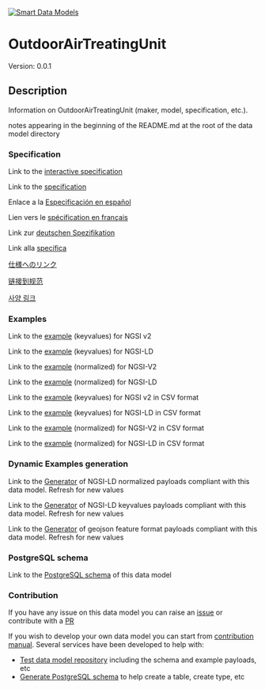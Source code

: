 [![Smart Data Models](https://smartdatamodels.org/wp-content/uploads/2022/01/SmartDataModels_logo.png "Logo")](https://smartdatamodels.org)
# OutdoorAirTreatingUnit
Version: 0.0.1

## Description 

Information on OutdoorAirTreatingUnit (maker, model, specification, etc.).

notes appearing in the beginning of the README.md at the root of the data model directory
### Specification

Link to the [interactive specification](https://swagger.lab.fiware.org/?url=https://smart-data-models.github.io/dataModel.ZEB/OutdoorAirTreatingUnit/swagger.yaml)

Link to the [specification](https://github.com/smart-data-models/dataModel.ZEB/blob/master/OutdoorAirTreatingUnit/doc/spec.md)

Enlace a la [Especificación en español](https://github.com/smart-data-models/dataModel.ZEB/blob/master/OutdoorAirTreatingUnit/doc/spec_ES.md)

Lien vers le [spécification en français](https://github.com/smart-data-models/dataModel.ZEB/blob/master/OutdoorAirTreatingUnit/doc/spec_FR.md)

Link zur [deutschen Spezifikation](https://github.com/smart-data-models/dataModel.ZEB/blob/master/OutdoorAirTreatingUnit/doc/spec_DE.md)

Link alla [specifica](https://github.com/smart-data-models/dataModel.ZEB/blob/master/OutdoorAirTreatingUnit/doc/spec_IT.md)

[仕様へのリンク](https://github.com/smart-data-models/dataModel.ZEB/blob/master/OutdoorAirTreatingUnit/doc/spec_JA.md)

[链接到规范](https://github.com/smart-data-models/dataModel.ZEB/blob/master/OutdoorAirTreatingUnit/doc/spec_ZH.md)

[사양 링크](https://github.com/smart-data-models/dataModel.ZEB/blob/master/OutdoorAirTreatingUnit/doc/spec_KO.md)
### Examples

Link to the [example](https://smart-data-models.github.io/dataModel.ZEB/OutdoorAirTreatingUnit/examples/example.json) (keyvalues) for NGSI v2

Link to the [example](https://smart-data-models.github.io/dataModel.ZEB/OutdoorAirTreatingUnit/examples/example.jsonld) (keyvalues) for NGSI-LD

Link to the [example](https://smart-data-models.github.io/dataModel.ZEB/OutdoorAirTreatingUnit/examples/example-normalized.json) (normalized) for NGSI-V2

Link to the [example](https://smart-data-models.github.io/dataModel.ZEB/OutdoorAirTreatingUnit/examples/example-normalized.jsonld) (normalized) for NGSI-LD

Link to the [example](https://github.com/smart-data-models/dataModel.ZEB/blob/master/OutdoorAirTreatingUnit/examples/example.json.csv) (keyvalues) for NGSI v2 in CSV format

Link to the [example](https://github.com/smart-data-models/dataModel.ZEB/blob/master/OutdoorAirTreatingUnit/examples/example.jsonld.csv) (keyvalues) for NGSI-LD in CSV format

Link to the [example](https://github.com/smart-data-models/dataModel.ZEB/blob/master/OutdoorAirTreatingUnit/examples/example-normalized.json.csv) (normalized) for NGSI-V2 in CSV format

Link to the [example](https://github.com/smart-data-models/dataModel.ZEB/blob/master/OutdoorAirTreatingUnit/examples/example-normalized.jsonld.csv) (normalized) for NGSI-LD in CSV format
### Dynamic Examples generation

Link to the [Generator](https://smartdatamodels.org/extra/ngsi-ld_generator.php?schemaUrl=https://raw.githubusercontent.com/smart-data-models/dataModel.ZEB/master/OutdoorAirTreatingUnit/schema.json&email=info@smartdatamodels.org) of NGSI-LD normalized payloads compliant with this data model. Refresh for new values

Link to the [Generator](https://smartdatamodels.org/extra/ngsi-ld_generator_keyvalues.php?schemaUrl=https://raw.githubusercontent.com/smart-data-models/dataModel.ZEB/master/OutdoorAirTreatingUnit/schema.json&email=info@smartdatamodels.org) of NGSI-LD keyvalues payloads compliant with this data model. Refresh for new values

Link to the [Generator](https://smartdatamodels.org/extra/geojson_features_generator.php?schemaUrl=https://raw.githubusercontent.com/smart-data-models/dataModel.ZEB/master/OutdoorAirTreatingUnit/schema.json&email=info@smartdatamodels.org) of geojson feature format payloads compliant with this data model. Refresh for new values
### PostgreSQL schema

Link to the [PostgreSQL schema](https://github.com/smart-data-models/dataModel.ZEB/blob/master/OutdoorAirTreatingUnit/schema.sql) of this data model
### Contribution

 If you have any issue on this data model you can raise an [issue](https://github.com/smart-data-models/dataModel.ZEB/issues)  or contribute with a [PR](https://github.com/smart-data-models/dataModel.ZEB/pulls)

 If you wish to develop your own data model you can start from [contribution manual](https://bit.ly/contribution_manual). Several services have been developed to help with: 
 - [Test data model repository](https://smartdatamodels.org/index.php/data-models-contribution-api/) including the schema and example payloads, etc
 - [Generate PostgreSQL schema](https://smartdatamodels.org/index.php/sql-service/) to help create a table, create type, etc